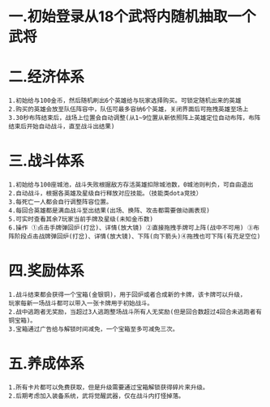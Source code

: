 # 一.初始登录从18个武将内随机抽取一个武将
# 二.经济体系
    1.初始给与100金币，然后随机刷出6个英雄给与玩家选择购买。可锁定随机出来的英雄
    2.购买的英雄会放至队伍阵容中，队伍可最多容纳6个英雄，关闭界面后可拖拽英雄至场上
    3.30秒布阵结束后，战场上位置会自动调整(从1~9位置从新依照阵上英雄定位自动布阵，布阵结束后开始自动战斗，直至战斗出结果)
# 三.战斗体系
    1.初始给与100座城池，战斗失败根据敌方存活英雄扣除城池数，0城池则判负，可自由退出
    2.自动战斗，根据各英雄及星级自行释放对应技能。（技能类dota竞技）
    3.每死亡一人都会自行调整阵容位置。
    4.每回合英雄都是满血战斗至出结果(出场、换阵、攻击都需要做动画表现)
    5.可实时查看其余7玩家当前手牌及星级(未知金币数)
    6.操作 ①点击手牌弹回炉(打岔)、详情(放大镜) ②直接拖拽手牌可上阵(战中不可用) ③布阵阶段点击战牌弹回炉(打岔)、详情(放大镜)、下阵(向下箭头)④拖拽也可下阵(有充足空位)
# 四.奖励体系
    1.战斗结束都会获得一个宝箱(金银铜)，用于回炉或者合成新的卡牌，该卡牌可以升级，
    玩家每新一场战斗都可以带入一张卡牌用于初始战斗。
    2.战中逃跑者无奖励，当超过3人逃跑整场战斗所有人无奖励(但是回合数超过4回合未逃跑者有铜宝箱)。
    3.宝箱通过广告给与解锁时间减免，一个宝箱至多可减免三次。
# 五.养成体系
    1.所有卡片都可以免费获取，但是升级需要通过宝箱解锁获得碎片来升级。
    2.后期考虑加入装备系统，武将觉醒武器，仅在战斗内打怪掉落。
